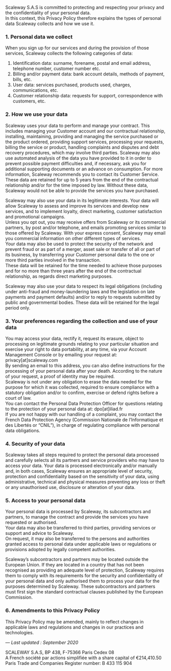 Scaleway S.A.S is committed to protecting and respecting your privacy and the confidentiality of your personal data.  
In this context, this Privacy Policy therefore explains the types of personal data Scaleway collects and how we use it.

### 1\. Personal data we collect

When you sign up for our services and during the provision of those services, Scaleway collects the following categories of data:

1.  Identification data: surname, forename, postal and email address, telephone number, customer number etc.
2.  Billing and/or payment data: bank account details, methods of payment, bills, etc.
3.  User data: services purchased, products used, charges, communications, etc.
4.  Customer relationship data: requests for support, correspondence with customers, etc.

### 2\. How we use your data

Scaleway uses your data to perform and manage your contract. This includes managing your Customer account and our contractual relationship, installing, maintaining, providing and managing the service purchased or the product ordered, providing support services, processing your requests, billing the service or product, handling complaints and disputes and debt recovery procedures, which may involve third parties. Scaleway may also use automated analysis of the data you have provided to it in order to prevent possible payment difficulties and, if necessary, ask you for additional supporting documents or an advance on consumption. For more information, Scaleway recommends you to contact its Customer Service.  
These data are retained for up to 5 years from the end of the contractual relationship and/or for the time imposed by law. Without these data, Scaleway would not be able to provide the services you have purchased.

Scaleway may also use your data in its legitimate interests. Your data will allow Scaleway to assess and improve its services and develop new services, and to implement loyalty, direct marketing, customer satisfaction and promotional campaigns.  
Unless you opt out, you may receive offers from Scaleway or its commercial partners, by post and/or telephone, and emails promoting services similar to those offered by Scaleway. With your express consent, Scaleway may email you commercial information on other different types of services.  
Your data may also be used to protect the security of the network and prevent fraud or as part of a merger, asset sale or transfer of all or part of its business, by transferring your Customer personal data to the one or more third parties involved in the transaction.  
These data will be retained for the time needed to achieve those purposes and for no more than three years after the end of the contractual relationship, as regards direct marketing purposes.

Scaleway may also use your data to respect its legal obligations (including under anti-fraud and money-laundering laws and the legislation on late payments and payment defaults) and/or to reply to requests submitted by public and governmental bodies. These data will be retained for the legal period only.

### 3\. Your preferences regarding the collection and use of your data

You may access your data, rectify it, request its erasure, object to processing on legitimate grounds relating to your particular situation and exercise your right to data portability, at any time, via your Account Management Console or by emailing your request at: privacy\[at\]scaleway.com  
By sending an email to this address, you can also define instructions for the processing of your personal data after your death. According to the nature of your request, a proof of identity may be required.  
Scaleway is not under any obligation to erase the data needed for the purpose for which it was collected, required to ensure compliance with a statutory obligation and/or to confirm, exercise or defend rights before a court of law.  
You can contact the Personal Data Protection Officer for questions relating to the protection of your personal data at: dpo\[at\]iliad.fr  
If you are not happy with our handling of a complaint, you may contact the French Data Protection Agency (Commission Nationale de l’Informatique et des Libertés or “CNIL”), in charge of regulating compliance with personal data obligations.

### 4\. Security of your data

Scaleway takes all steps required to protect the personal data processed and carefully selects all its partners and service providers who may have to access your data. Your data is processed electronically and/or manually and, in both cases, Scaleway ensures an appropriate level of security, protection and confidentiality based on the sensitivity of your data, using administrative, technical and physical measures preventing any loss or theft or any unauthorised use, disclosure or alteration of your data.

### 5\. Access to your personal data

Your personal data is processed by Scaleway, its subcontractors and partners, to manage the contract and provide the services you have requested or authorised.  
Your data may also be transferred to third parties, providing services or support and advice to Scaleway.  
On request, it may also be transferred to the persons and authorities granted access to personal data under applicable laws or regulations or provisions adopted by legally competent authorities.

Scaleway’s subcontractors and partners may be located outside the European Union. If they are located in a country that has not been recognised as providing an adequate level of protection, Scaleway requires them to comply with its requirements for the security and confidentiality of your personal data and only authorised them to process your data for the purposes determined by Scaleway. These subcontractors and partners must first sign the standard contractual clauses published by the European Commission.

### 6\. Amendments to this Privacy Policy

This Privacy Policy may be amended, mainly to reflect changes in applicable laws and regulations and changes in our practices and technologies.

_— Last updated : September 2020_

SCALEWAY S.A.S, BP 438, F-75366 Paris Cedex 08  
A French société par actions simplifiée with a share capital of €214,410.50  
Paris Trade and Companies Register number: B 433 115 904